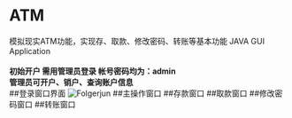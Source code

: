 # ATM
模拟现实ATM功能，实现存、取款、修改密码、转账等基本功能  JAVA GUI Application
<br />
<br />
**初始开户 需用管理员登录 帐号密码均为：admin <br />
管理员可开户、销户、查询账户信息**
<br />
##登录窗口界面
![Folgerjun](https://github.com/Folgerjun/ATM/image/1.jpg)
##主操作窗口
##存款窗口
##取款窗口
##修改密码窗口
##转账窗口
